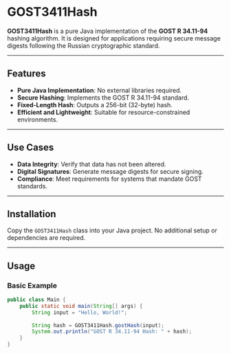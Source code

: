 # GOST3411Hash

**GOST3411Hash** is a pure Java implementation of the **GOST R 34.11-94** hashing algorithm. It is designed for applications requiring secure message digests following the Russian cryptographic standard.

---

## Features

- **Pure Java Implementation**: No external libraries required.
- **Secure Hashing**: Implements the GOST R 34.11-94 standard.
- **Fixed-Length Hash**: Outputs a 256-bit (32-byte) hash.
- **Efficient and Lightweight**: Suitable for resource-constrained environments.

---

## Use Cases

- **Data Integrity**: Verify that data has not been altered.
- **Digital Signatures**: Generate message digests for secure signing.
- **Compliance**: Meet requirements for systems that mandate GOST standards.

---

## Installation

Copy the `GOST3411Hash` class into your Java project. No additional setup or dependencies are required.

---

## Usage

### Basic Example
```java
public class Main {
    public static void main(String[] args) {
        String input = "Hello, World!";
        
        String hash = GOST3411Hash.gostHash(input);
        System.out.println("GOST R 34.11-94 Hash: " + hash);
    }
}
